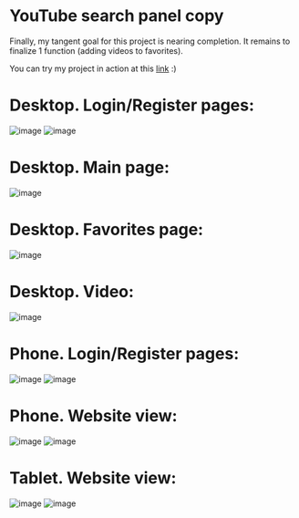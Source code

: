 # YouTube search panel copy
Finally, my tangent goal for this project is nearing completion. It remains to finalize 1 function (adding videos to favorites).

You can try my project in action at this [link](https://yt-copy.herokuapp.com/login) :)

# Desktop. Login/Register pages:
![image](https://user-images.githubusercontent.com/59931735/170273026-3fa03c54-e929-4a4c-9c32-7e3065739395.png)
![image](https://user-images.githubusercontent.com/59931735/170273067-f9ae3223-740c-409e-ba0c-1e7b446f6cd7.png)

# Desktop. Main page:
![image](https://user-images.githubusercontent.com/59931735/171061530-c1468b66-ee98-48e9-af20-68adaa24af6d.png)

# Desktop. Favorites page:
![image](https://user-images.githubusercontent.com/59931735/170886520-ab5a0e34-0cff-4495-a87f-9709a27b9155.png)

# Desktop. Video:
![image](https://user-images.githubusercontent.com/59931735/171061594-f6bfd32c-c17c-4e07-8281-63dab4a897e4.png)

# Phone. Login/Register pages:
![image](https://user-images.githubusercontent.com/59931735/170273605-e31c0552-e600-4b96-b111-270ffb745187.png)
![image](https://user-images.githubusercontent.com/59931735/170273664-cee60d82-74e9-46f7-9ff1-e6abcc76a525.png)

# Phone. Website view:
![image](https://user-images.githubusercontent.com/59931735/171061656-41cc0f38-62f4-4290-8ed9-98be3f104a1b.png)
![image](https://user-images.githubusercontent.com/59931735/171061688-00f5a91c-5bf3-4847-a36b-62136db3bb79.png)

# Tablet. Website view:
![image](https://user-images.githubusercontent.com/59931735/171061726-e671449b-bfe7-42b1-b116-2e90cbe34a4a.png)
![image](https://user-images.githubusercontent.com/59931735/171061741-e5c1db85-8bad-48cf-b19e-56fb1d9863e9.png)

